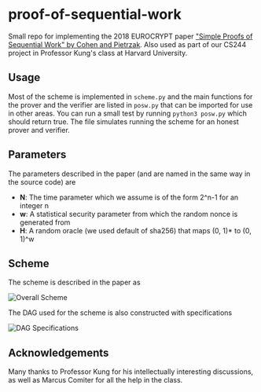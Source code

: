# proof-of-sequential-work
Small repo for implementing the 2018 EUROCRYPT paper ["Simple Proofs of Sequential Work" by Cohen and Pietrzak](https://eprint.iacr.org/2018/183.pdf). Also used as part of our CS244 project in Professor Kung's class at Harvard University.

## Usage

Most of the scheme is implemented in ```scheme.py``` and the main functions for 
the prover and the verifier are listed in ```posw.py``` that can be imported
for use in other areas. You can run a small test by running 
```python3 posw.py``` 
which should return true. The file simulates running the scheme for an honest 
prover and verifier. 

## Parameters 

The parameters described in the paper (and are named in the same way in the source code) are
* __N__: The time parameter which we assume is of the form
    2^n-1 for an integer n
* __w__: A statistical security parameter from which the random nonce is generated from
* __H__: A random oracle (we used default of sha256) that maps (0, 1)* to (0, 1)^w

## Scheme
The scheme is described in the paper as 

![Overall Scheme](docs/overallscheme.png)

The DAG used for the scheme is also constructed with specifications

![DAG Specifications](docs/graphdef.png)

## Acknowledgements
Many thanks to Professor Kung for his intellectually interesting discussions, as well as Marcus Comiter for all the help in the class. 

